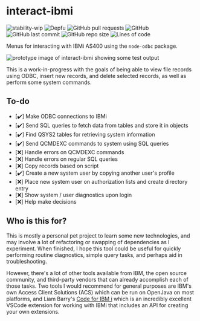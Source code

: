 # interact-ibmi

![stability-wip](https://img.shields.io/badge/stability-wip-lightgrey.svg?style=plastic) ![Depfu](https://img.shields.io/depfu/dependencies/github/Teqed/interact-ibmi?style=plastic) ![GitHub pull requests](https://img.shields.io/github/issues-pr/Teqed/interact-ibmi?style=plastic) ![GitHub](https://img.shields.io/github/license/Teqed/interact-ibmi?style=plastic) ![GitHub last commit](https://img.shields.io/github/last-commit/Teqed/interact-ibmi?style=plastic) ![GitHub repo size](https://img.shields.io/github/repo-size/Teqed/interact-ibmi?style=plastic) ![Lines of code](https://img.shields.io/tokei/lines/github/Teqed/interact-ibmi?style=plastic)

 Menus for interacting with IBMi AS400 using the `node-odbc` package.

![prototype image of interact-ibmi showing some test output](https://user-images.githubusercontent.com/5181964/186485005-d9686590-5599-4329-bdfa-083d5dde18ea.png)

 This is a work-in-progress with the goals of being able to view file records using ODBC, insert new records, and delete selected records, as well as perform some system commands.

## To-do

* [:heavy_check_mark:] Make ODBC connections to IBMi
* [:heavy_check_mark:] Send SQL queries to fetch data from tables and store it in objects
* [:heavy_check_mark:] Find QSYS2 tables for retrieving system information
* [:heavy_check_mark:] Send QCMDEXC commands to system using SQL queries
* [❌] Handle errors on QCMDEXC commands
* [❌] Handle errors on regular SQL queries
* [❌] Copy records based on script
* [:heavy_check_mark:] Create a new system user by copying another user's profile
* [❌] Place new system user on authorization lists and create directory entry
* [❌] Show system / user diagnostics upon login
* [❌] Help make decisions

## Who is this for?

This is mostly a personal pet project to learn some new technologies, and may involve a lot of refactoring or swapping of dependencies as I experiment. When finished, I hope this tool could be useful for quickly performing routine diagnostics, simple query tasks, and perhaps aid in troubleshooting. 

However, there's a lot of other tools available from IBM, the open source community, and third-party vendors that can already accomplish each of those tasks. Two tools I would recommend for general purposes are IBM's own Access Client Solutions (ACS) which can be run on OpenJava on most platforms, and Liam Barry's [Code for IBM i](https://github.com/halcyon-tech/vscode-ibmi) which is an incredibly excellent VSCode extension for working with IBMi that includes an API for creating your own extensions.
